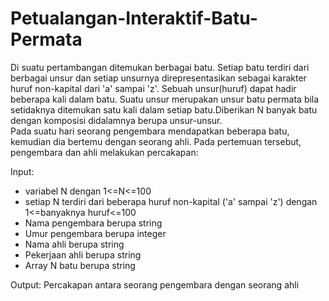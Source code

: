 # Petualangan-Interaktif-Batu-Permata
   Di suatu pertambangan ditemukan berbagai batu. Setiap batu terdiri dari berbagai unsur dan setiap unsurnya direpresentasikan sebagai karakter huruf non-kapital dari 'a' sampai 'z'. Sebuah unsur(huruf) dapat hadir beberapa kali dalam batu. Suatu unsur merupakan unsur batu permata bila setidaknya ditemukan satu kali dalam setiap batu.Diberikan N banyak batu dengan komposisi didalamnya berupa unsur-unsur.   
   Pada suatu hari seorang pengembara mendapatkan beberapa batu, kemudian dia bertemu dengan seorang ahli. Pada pertemuan tersebut, pengembara dan ahli melakukan percakapan:

Input: 
* variabel N dengan 1<=N<=100
* setiap N terdiri dari beberapa huruf non-kapital ('a' sampai 'z') dengan 1<=banyaknya huruf<=100
* Nama pengembara berupa string
* Umur pengembara berupa integer
* Nama ahli berupa string
* Pekerjaan ahli berupa string
* Array N batu berupa string

Output: Percakapan antara seorang pengembara dengan seorang ahli
